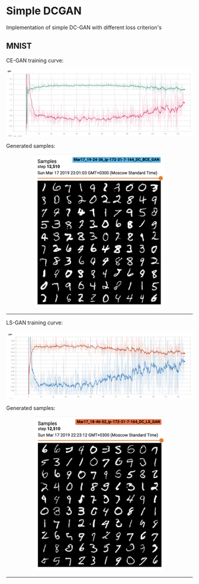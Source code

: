 # Simple DCGAN


Implementation of simple DC-GAN with different loss criterion's 


MNIST
----

CE-GAN training curve:
<center><img src="https://github.com/Tutufa/torchy/blob/master/data/_imgs/bce_train.png"></center>

Generated samples:
<center><img src="https://github.com/Tutufa/torchy/blob/master/data/_imgs/bce_res.png" width="350"></center>

----

LS-GAN training curve:
<center><img src="https://github.com/Tutufa/torchy/blob/master/data/_imgs/ls_train.png"></center>

Generated samples:
<center><img src="https://github.com/Tutufa/torchy/blob/master/data/_imgs/ls_res.png" width="350"></center>


----


